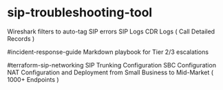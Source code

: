 # sip-troubleshooting-tool
Wireshark filters to auto-tag SIP errors
SIP Logs
CDR Logs ( Call Detailed Records )

#incident-response-guide
Markdown playbook for Tier 2/3 escalations

#terraform-sip-networking
SIP Trunking Configuration
SBC Configuration
NAT Configuration and Deployment from Small Business to Mid-Market ( 1000+ Endpoints )
